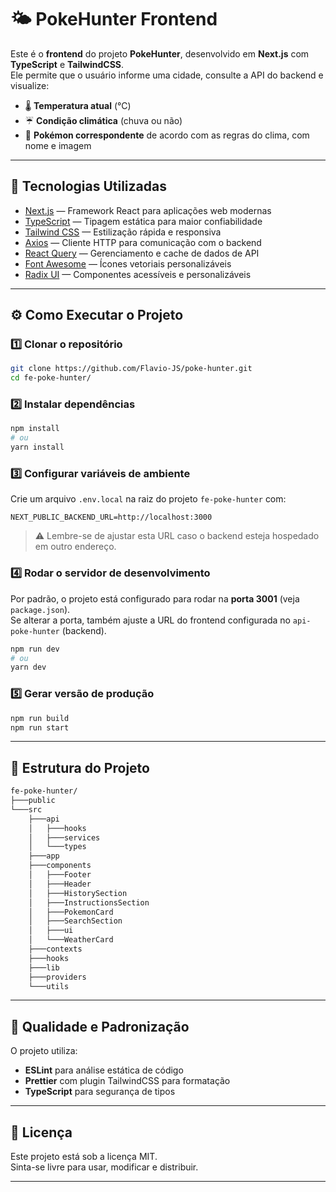 # 🌤️ PokeHunter Frontend

Este é o **frontend** do projeto **PokeHunter**, desenvolvido em **Next.js** com **TypeScript** e **TailwindCSS**.  
Ele permite que o usuário informe uma cidade, consulte a API do backend e visualize:

- 🌡️ **Temperatura atual** (°C)
- ☔ **Condição climática** (chuva ou não)
- 🎯 **Pokémon correspondente** de acordo com as regras do clima, com nome e imagem

---

## 🚀 Tecnologias Utilizadas

- [Next.js](https://nextjs.org/) — Framework React para aplicações web modernas
- [TypeScript](https://www.typescriptlang.org/) — Tipagem estática para maior confiabilidade
- [Tailwind CSS](https://tailwindcss.com/) — Estilização rápida e responsiva
- [Axios](https://axios-http.com/) — Cliente HTTP para comunicação com o backend
- [React Query](https://tanstack.com/query/latest) — Gerenciamento e cache de dados de API
- [Font Awesome](https://fontawesome.com/) — Ícones vetoriais personalizáveis
- [Radix UI](https://www.radix-ui.com/) — Componentes acessíveis e personalizáveis

---

## ⚙️ Como Executar o Projeto

### 1️⃣ Clonar o repositório
```bash
git clone https://github.com/Flavio-JS/poke-hunter.git
cd fe-poke-hunter/
```

### 2️⃣ Instalar dependências
```bash
npm install
# ou
yarn install
```

### 3️⃣ Configurar variáveis de ambiente
Crie um arquivo `.env.local` na raiz do projeto `fe-poke-hunter` com:
```env
NEXT_PUBLIC_BACKEND_URL=http://localhost:3000
```

> ⚠️ Lembre-se de ajustar esta URL caso o backend esteja hospedado em outro endereço.

### 4️⃣ Rodar o servidor de desenvolvimento
Por padrão, o projeto está configurado para rodar na **porta 3001** (veja `package.json`).  
Se alterar a porta, também ajuste a URL do frontend configurada no `api-poke-hunter` (backend).

```bash
npm run dev
# ou
yarn dev
```

### 5️⃣ Gerar versão de produção
```bash
npm run build
npm run start
```

---

## 📂 Estrutura do Projeto

```bash
fe-poke-hunter/
├───public
└───src
    ├───api
    │   ├───hooks
    │   ├───services
    │   └───types
    ├───app
    ├───components
    │   ├───Footer
    │   ├───Header
    │   ├───HistorySection
    │   ├───InstructionsSection
    │   ├───PokemonCard
    │   ├───SearchSection
    │   ├───ui
    │   └───WeatherCard
    ├───contexts
    ├───hooks
    ├───lib
    ├───providers
    └───utils
```

---

## 🧪 Qualidade e Padronização

O projeto utiliza:

- **ESLint** para análise estática de código
- **Prettier** com plugin TailwindCSS para formatação
- **TypeScript** para segurança de tipos

---

## 📜 Licença
Este projeto está sob a licença MIT.  
Sinta-se livre para usar, modificar e distribuir.

---
